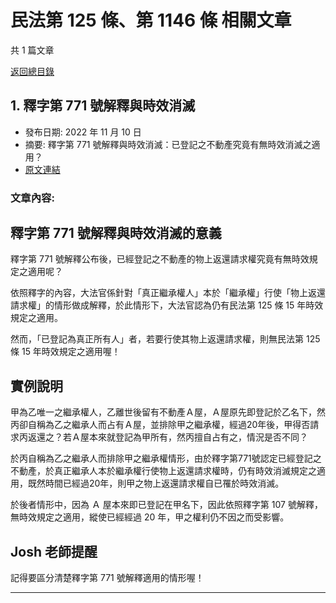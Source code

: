 # 民法第 125 條、第 1146 條 相關文章

共 1 篇文章

[返回總目錄](00_總目錄.md)

## 1. 釋字第 771 號解釋與時效消滅

- 發布日期: 2022 年 11 月 10 日
- 摘要: 釋字第 771 號解釋與時效消滅：已登記之不動產究竟有無時效消滅之適用？
- [原文連結](https://www.jasper-realestate.com/%e9%87%8b%e5%ad%97%e7%ac%ac-771-%e8%99%9f%e8%a7%a3%e9%87%8b%e8%88%87%e6%99%82%e6%95%88%e6%b6%88%e6%bb%85/)

### 文章內容:

## 釋字第 771 號解釋與時效消滅的意義

釋字第 771 號解釋公布後，已經登記之不動產的物上返還請求權究竟有無時效規定之適用呢？

依照釋字的內容，大法官係針對「真正繼承權人」本於「繼承權」行使「物上返還請求權」的情形做成解釋，於此情形下，大法官認為仍有民法第 125 條 15 年時效規定之適用。

然而，「已登記為真正所有人」者，若要行使其物上返還請求權，則無民法第 125 條 15 年時效規定之適用喔！

## 實例說明

甲為乙唯一之繼承權人，乙離世後留有不動產Ａ屋，Ａ屋原先即登記於乙名下，然丙卻自稱為乙之繼承人而占有Ａ屋，並排除甲之繼承權，經過20年後，甲得否請求丙返還之？若Ａ屋本來就登記為甲所有，然丙擅自占有之，情況是否不同？

於丙自稱為乙之繼承人而排除甲之繼承權情形，由於釋字第771號認定已經登記之不動產，於真正繼承人本於繼承權行使物上返還請求權時，仍有時效消滅規定之適用，既然時間已經過20年，則甲之物上返還請求權自已罹於時效消滅。

於後者情形中，因為 Ａ 屋本來即已登記在甲名下，因此依照釋字第 107 號解釋，無時效規定之適用，縱使已經經過 20 年，甲之權利仍不因之而受影響。

## Josh 老師提醒

記得要區分清楚釋字第 771 號解釋適用的情形喔！

---


